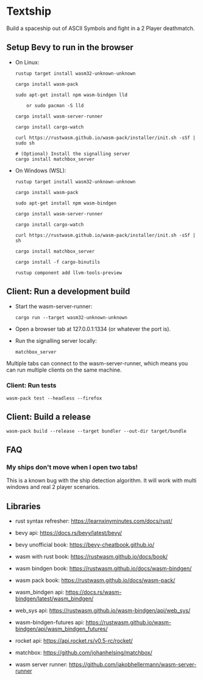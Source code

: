 # Textship #

Build a spaceship out of ASCII Symbols and fight in a 2 Player deathmatch.

## Setup Bevy to run in the browser ##

- On Linux:

    ```
    rustup target install wasm32-unknown-unknown

    cargo install wasm-pack

    sudo apt-get install npm wasm-bindgen lld

        or sudo pacman -S lld

    cargo install wasm-server-runner

    cargo install cargo-watch

    curl https://rustwasm.github.io/wasm-pack/installer/init.sh -sSf | sudo sh

    # (Optional) Install the signalling server
    cargo install matchbox_server
    ```

- On Windows (WSL):

    ```
    rustup target install wasm32-unknown-unknown

    cargo install wasm-pack

    sudo apt-get install npm wasm-bindgen

    cargo install wasm-server-runner

    cargo install cargo-watch

    curl https://rustwasm.github.io/wasm-pack/installer/init.sh -sSf | sh

    cargo install matchbox_server

    cargo install -f cargo-binutils 
    
    rustup component add llvm-tools-preview
    ```

## Client: Run a development build ##

- Start the wasm-server-runner:
    ```
    cargo run --target wasm32-unknown-unknown
    ```

- Open a browser tab at 127.0.0.1:1334 (or whatever the port is).

- Run the signalling server locally:
    ```
    matchbox_server
    ```

Multiple tabs can connect to the wasm-server-runner, which means you can run multiple clients on the same machine.

### Client: Run tests ###

```
wasm-pack test --headless --firefox
```

## Client: Build a release ##

```
wasm-pack build --release --target bundler --out-dir target/bundle
```

## FAQ ##

### My ships don't move when I open two tabs! ###

This is a known bug with the ship detection algorithm. It will work with multi windows and real 2 player scenarios.

## Libraries ##

- rust syntax refresher: https://learnxinyminutes.com/docs/rust/

- bevy api: https://docs.rs/bevy/latest/bevy/

- bevy unofficial book: https://bevy-cheatbook.github.io/

- wasm with rust book: https://rustwasm.github.io/docs/book/

- wasm bindgen book: https://rustwasm.github.io/docs/wasm-bindgen/

- wasm pack book: https://rustwasm.github.io/docs/wasm-pack/

- wasm_bindgen api: https://docs.rs/wasm-bindgen/latest/wasm_bindgen/

- web_sys api: https://rustwasm.github.io/wasm-bindgen/api/web_sys/

- wasm-bindgen-futures api: https://rustwasm.github.io/wasm-bindgen/api/wasm_bindgen_futures/

- rocket api: https://api.rocket.rs/v0.5-rc/rocket/

- matchbox: https://github.com/johanhelsing/matchbox/

- wasm server runner: https://github.com/jakobhellermann/wasm-server-runner
